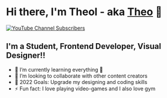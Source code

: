# Hi there, I'm Theol - aka [Theo][youtube] 👋 

[![YouTube Channel Subscribers](https://img.shields.io/youtube/channel/subscribers/UCks3crtuU3DTsglElZ7NmfA?logo=youtube&logoColor=red&style=for-the-badge)][youtube]

## I'm a Student, Frontend Developer, Visual Designer!!

- 🌱 I’m currently learning everything 🤣
- 👯 I’m looking to collaborate with other content creators
- 🥅 2022 Goals: Upgrade my designing and coding skills
- ⚡ Fun fact: I love playing video-games and I also love gym

</details>

[youtube]: https://youtube.com/Theo25
